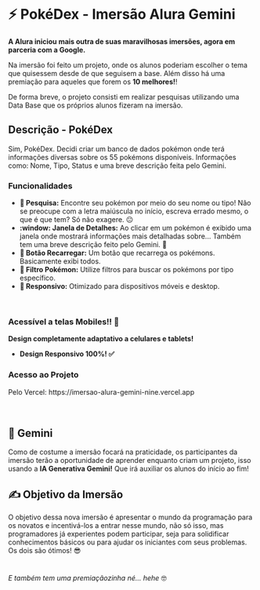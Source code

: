 <h1>⚡ PokéDex - Imersão Alura Gemini</h1>
<strong>A Alura iniciou mais outra de suas maravilhosas imersões, agora em parceria com a Google. </strong>

Na imersão foi feito um projeto, onde os alunos poderiam escolher o tema que quisessem desde de que seguisem a base. 
Além disso há uma premiação para aqueles que forem os <strong>10 melhores!</strong>!

De forma breve, o projeto consisti em realizar pesquisas utilizando uma Data Base que os próprios alunos fizeram na imersão.

<h2>Descrição - PokéDex</h2>
Sim, PokéDex. Decidi criar um banco de dados pokémon onde terá informações diversas sobre os 55 pokémons disponíveis. 
Informações como: Nome, Tipo, Status e uma breve descrição feita pelo Gemini.

<h3>Funcionalidades</h3>
 <ul>
   <li>
     <strong>🔎 Pesquisa:</strong> Encontre seu pokémon por meio do seu nome ou tipo! Não se preocupe com a letra maiúscula no início, escreva errado mesmo, o que é que tem?
     Só não exagere. 😐
   </li>
   <li>
    <strong>:window: Janela de Detalhes:</strong> Ao clicar em um pokémon é exibido uma janela onde mostrará informações mais detalhadas sobre... Também tem uma breve descrição feito pelo Gemini. 🤖 
   </li>
   <li>
    <strong>🔄 Botão Recarregar:</strong> Um botão que recarrega os pokémons. Basicamente exibi todos.
   </li>
   <li>
    <strong>💠 Filtro Pokémon:</strong> Utilize filtros para buscar os pokémons por tipo específico.
   </li>
     <li>
    <strong>📲 Responsivo:</strong> Otimizado para dispositivos móveis e desktop.

   </li>
 </ul>
<br>
 <h3>Acessível a telas Mobiles!! 📱</h3>
 <strong>
  Design completamente adaptativo a celulares e tablets!
  <br>
  <ul>
   <li>
   Design Responsivo 100%! ✅
  </li>
  </ul>
 </strong>

<h3>Acesso ao Projeto</h3>
Pelo Vercel: https://imersao-alura-gemini-nine.vercel.app
<br>
<br>
<br>
<h2>🤖 Gemini</h2>
Como de costume a imersão focará na praticidade, os participantes da imersão terão a oportunidade de aprender enquanto
criam um projeto, isso usando a <strong>IA Generativa Gemini!</strong> Que irá auxiliar os alunos do início ao fim!

<h2>✍ Objetivo da Imersão</h2>
O objetivo dessa nova imersão é apresentar o mundo da programação para os novatos e incentivá-los a entrar nesse mundo,
não só isso, mas programadores já experientes podem participar, seja para solidificar conhecimentos básicos ou para ajudar
os iniciantes com seus problemas. Os dois são ótimos! 😎

#
<em>E também tem uma premiaçãozinha né... hehe</em> 🤓
